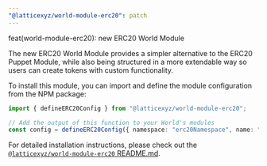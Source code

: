 ```yaml
---
"@latticexyz/world-module-erc20": patch
---
```


feat(world-module-erc20): new ERC20 World Module

The new ERC20 World Module provides a simpler alternative to the ERC20 Puppet Module, while also being structured in a more extendable way so users can create tokens with custom functionality.

To install this module, you can import and define the module configuration from the NPM package:

```typescript
import { defineERC20Config } from "@latticexyz/world-module-erc20";

// Add the output of this function to your World's modules
const config = defineERC20Config({ namespace: "erc20Namespace", name: "MyToken", symbol: "MTK" });
```

For detailed installation instructions, please check out the [`@latticexyz/world-module-erc20` README.md](https://github.com/latticexyz/mud/blob/main/packages/world-module-erc20/README.md).
